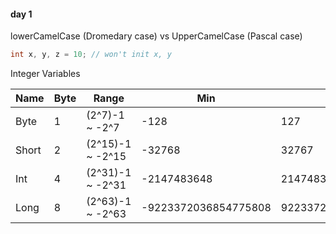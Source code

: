 #### day 1

lowerCamelCase (Dromedary case) vs UpperCamelCase (Pascal case) 

```Java
int x, y, z = 10; // won't init x, y
```
Integer Variables

Name  | Byte| Range           | Min                |Max
------|-----|-----------------|--------------------|-------------
Byte  |1    |(2^7)-1  ~ -2^7  |-128                |127
Short |2    |(2^15)-1 ~ -2^15 |-32768              |32767
Int   |4    |(2^31)-1 ~ -2^31 |-2147483648         |2147483647
Long  |8    |(2^63)-1 ~ -2^63 |-9223372036854775808|9223372036854775807
